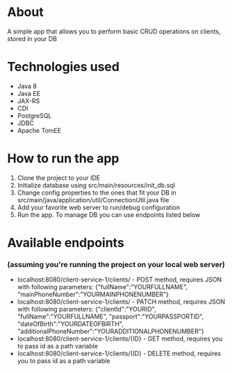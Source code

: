 # About
A simple app that allows you to perform basic CRUD operations on clients, stored in your DB
# Technologies used
- Java 8
- Java EE
- JAX-RS
- CDI
- PostgreSQL
- JDBC
- Apache TomEE
# How to run the app
1. Clone the project to your IDE
2. Initialize database using src/main/resources/init_db.sql
3. Change config properties to the ones that fit your DB in src/main/java/application/util/ConnectionUtil.java file
4. Add your favorite web server to run/debug configuration
5. Run the app. To manage DB you can use endpoints listed below
# Available endpoints
### (assuming you're running the project on your local web server)
- localhost:8080/client-service-1/clients/ - POST method, requires JSON with following parameters: {"fullName":"YOURFULLNAME", "mainPhoneNumber":"YOURMAINPHONENUMBER"}
- localhost:8080/client-service-1/clients/ - PATCH method, requires JSON with following parameters: {"clientId":"YOURID", "fullName":"YOURFULLNAME", "passport":"YOURPASSPORTID", "dateOfBirth":"YOURDATEOFBIRTH", "additionalPhoneNumber":"YOURADDITIONALPHONENUMBER"}
- localhost:8080/client-service-1/clients/{ID} - GET method, requires you to pass id as a path variable
- localhost:8080/client-service-1/clients/{ID} - DELETE method, requires you to pass id as a path variable